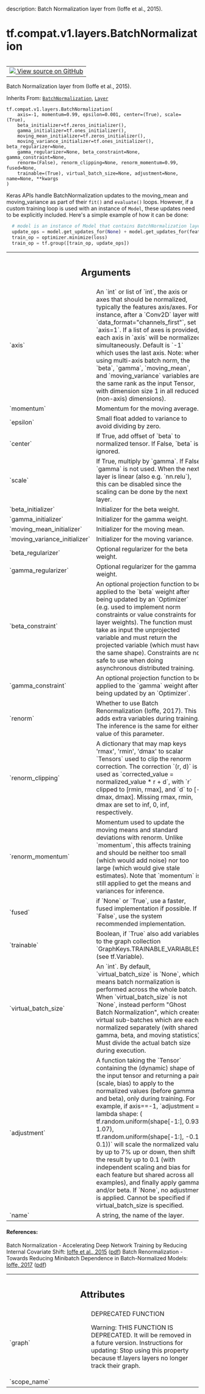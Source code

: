 description: Batch Normalization layer from (Ioffe et al., 2015).

<div itemscope itemtype="http://developers.google.com/ReferenceObject">
<meta itemprop="name" content="tf.compat.v1.layers.BatchNormalization" />
<meta itemprop="path" content="Stable" />
<meta itemprop="property" content="__init__"/>
<meta itemprop="property" content="__new__"/>
</div>

# tf.compat.v1.layers.BatchNormalization

<!-- Insert buttons and diff -->

<table class="tfo-notebook-buttons tfo-api nocontent" align="left">
<td>
  <a target="_blank" href="https://github.com/tensorflow/tensorflow/blob/r2.3/tensorflow/python/keras/legacy_tf_layers/normalization.py#L31-L172">
    <img src="https://www.tensorflow.org/images/GitHub-Mark-32px.png" />
    View source on GitHub
  </a>
</td>
</table>



Batch Normalization layer from (Ioffe et al., 2015).

Inherits From: [`BatchNormalization`](../../../../tf/compat/v1/keras/layers/BatchNormalization.md), [`Layer`](../../../../tf/compat/v1/layers/Layer.md)

<pre class="devsite-click-to-copy prettyprint lang-py tfo-signature-link">
<code>tf.compat.v1.layers.BatchNormalization(
    axis=-1, momentum=0.99, epsilon=0.001, center=(True), scale=(True),
    beta_initializer=tf.zeros_initializer(),
    gamma_initializer=tf.ones_initializer(),
    moving_mean_initializer=tf.zeros_initializer(),
    moving_variance_initializer=tf.ones_initializer(), beta_regularizer=None,
    gamma_regularizer=None, beta_constraint=None, gamma_constraint=None,
    renorm=(False), renorm_clipping=None, renorm_momentum=0.99, fused=None,
    trainable=(True), virtual_batch_size=None, adjustment=None, name=None, **kwargs
)
</code></pre>



<!-- Placeholder for "Used in" -->

Keras APIs handle BatchNormalization updates to the moving_mean and
moving_variance as part of their `fit()` and `evaluate()` loops. However, if a
custom training loop is used with an instance of `Model`, these updates need
to be explicitly included.  Here's a simple example of how it can be done:

```python
  # model is an instance of Model that contains BatchNormalization layer.
  update_ops = model.get_updates_for(None) + model.get_updates_for(features)
  train_op = optimizer.minimize(loss)
  train_op = tf.group([train_op, update_ops])
```

<!-- Tabular view -->
 <table class="responsive fixed orange">
<colgroup><col width="214px"><col></colgroup>
<tr><th colspan="2"><h2 class="add-link">Arguments</h2></th></tr>

<tr>
<td>
`axis`
</td>
<td>
An `int` or list of `int`, the axis or axes that should be normalized,
typically the features axis/axes. For instance, after a `Conv2D` layer
with `data_format="channels_first"`, set `axis=1`. If a list of axes is
provided, each axis in `axis` will be normalized
simultaneously. Default is `-1` which uses the last axis. Note: when
using multi-axis batch norm, the `beta`, `gamma`, `moving_mean`, and
`moving_variance` variables are the same rank as the input Tensor,
with dimension size 1 in all reduced (non-axis) dimensions).
</td>
</tr><tr>
<td>
`momentum`
</td>
<td>
Momentum for the moving average.
</td>
</tr><tr>
<td>
`epsilon`
</td>
<td>
Small float added to variance to avoid dividing by zero.
</td>
</tr><tr>
<td>
`center`
</td>
<td>
If True, add offset of `beta` to normalized tensor. If False, `beta`
is ignored.
</td>
</tr><tr>
<td>
`scale`
</td>
<td>
If True, multiply by `gamma`. If False, `gamma` is not used. When the
next layer is linear (also e.g. `nn.relu`), this can be disabled since the
scaling can be done by the next layer.
</td>
</tr><tr>
<td>
`beta_initializer`
</td>
<td>
Initializer for the beta weight.
</td>
</tr><tr>
<td>
`gamma_initializer`
</td>
<td>
Initializer for the gamma weight.
</td>
</tr><tr>
<td>
`moving_mean_initializer`
</td>
<td>
Initializer for the moving mean.
</td>
</tr><tr>
<td>
`moving_variance_initializer`
</td>
<td>
Initializer for the moving variance.
</td>
</tr><tr>
<td>
`beta_regularizer`
</td>
<td>
Optional regularizer for the beta weight.
</td>
</tr><tr>
<td>
`gamma_regularizer`
</td>
<td>
Optional regularizer for the gamma weight.
</td>
</tr><tr>
<td>
`beta_constraint`
</td>
<td>
An optional projection function to be applied to the `beta`
weight after being updated by an `Optimizer` (e.g. used to implement norm
constraints or value constraints for layer weights). The function must
take as input the unprojected variable and must return the projected
variable (which must have the same shape). Constraints are not safe to use
when doing asynchronous distributed training.
</td>
</tr><tr>
<td>
`gamma_constraint`
</td>
<td>
An optional projection function to be applied to the
`gamma` weight after being updated by an `Optimizer`.
</td>
</tr><tr>
<td>
`renorm`
</td>
<td>
Whether to use Batch Renormalization (Ioffe, 2017). This adds extra
variables during training. The inference is the same for either value of
this parameter.
</td>
</tr><tr>
<td>
`renorm_clipping`
</td>
<td>
A dictionary that may map keys 'rmax', 'rmin', 'dmax' to
scalar `Tensors` used to clip the renorm correction. The correction `(r,
d)` is used as `corrected_value = normalized_value * r + d`, with `r`
clipped to [rmin, rmax], and `d` to [-dmax, dmax]. Missing rmax, rmin,
dmax are set to inf, 0, inf, respectively.
</td>
</tr><tr>
<td>
`renorm_momentum`
</td>
<td>
Momentum used to update the moving means and standard
deviations with renorm. Unlike `momentum`, this affects training and
should be neither too small (which would add noise) nor too large (which
would give stale estimates). Note that `momentum` is still applied to get
the means and variances for inference.
</td>
</tr><tr>
<td>
`fused`
</td>
<td>
if `None` or `True`, use a faster, fused implementation if possible.
If `False`, use the system recommended implementation.
</td>
</tr><tr>
<td>
`trainable`
</td>
<td>
Boolean, if `True` also add variables to the graph collection
`GraphKeys.TRAINABLE_VARIABLES` (see tf.Variable).
</td>
</tr><tr>
<td>
`virtual_batch_size`
</td>
<td>
An `int`. By default, `virtual_batch_size` is `None`,
which means batch normalization is performed across the whole batch. When
`virtual_batch_size` is not `None`, instead perform "Ghost Batch
Normalization", which creates virtual sub-batches which are each
normalized separately (with shared gamma, beta, and moving statistics).
Must divide the actual batch size during execution.
</td>
</tr><tr>
<td>
`adjustment`
</td>
<td>
A function taking the `Tensor` containing the (dynamic) shape of
the input tensor and returning a pair (scale, bias) to apply to the
normalized values (before gamma and beta), only during training. For
example, if axis==-1,
`adjustment = lambda shape: (
tf.random.uniform(shape[-1:], 0.93, 1.07),
tf.random.uniform(shape[-1:], -0.1, 0.1))` will scale the normalized
value by up to 7% up or down, then shift the result by up to 0.1
(with independent scaling and bias for each feature but shared
across all examples), and finally apply gamma and/or beta. If
`None`, no adjustment is applied. Cannot be specified if
virtual_batch_size is specified.
</td>
</tr><tr>
<td>
`name`
</td>
<td>
A string, the name of the layer.
</td>
</tr>
</table>



#### References:

Batch Normalization - Accelerating Deep Network Training by Reducing
  Internal Covariate Shift:
  [Ioffe et al., 2015](http://proceedings.mlr.press/v37/ioffe15.html)
  ([pdf](http://proceedings.mlr.press/v37/ioffe15.pdf))
Batch Renormalization - Towards Reducing Minibatch Dependence in
  Batch-Normalized Models:
  [Ioffe,
    2017](http://papers.nips.cc/paper/6790-batch-renormalization-towards-reducing-minibatch-dependence-in-batch-normalized-models)
  ([pdf](http://papers.nips.cc/paper/6790-batch-renormalization-towards-reducing-minibatch-dependence-in-batch-normalized-models.pdf))




<!-- Tabular view -->
 <table class="responsive fixed orange">
<colgroup><col width="214px"><col></colgroup>
<tr><th colspan="2"><h2 class="add-link">Attributes</h2></th></tr>

<tr>
<td>
`graph`
</td>
<td>
DEPRECATED FUNCTION

Warning: THIS FUNCTION IS DEPRECATED. It will be removed in a future version.
Instructions for updating:
Stop using this property because tf.layers layers no longer track their graph.
</td>
</tr><tr>
<td>
`scope_name`
</td>
<td>

</td>
</tr>
</table>



